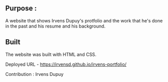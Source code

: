 ## Purpose : 
A website that shows Irvens Dupuy's protfolio and the work that he's done in the past and his resume and his background.
## Built
The website was built with HTML and CSS.

Deployed URL - https://irvensd.github.io/irvens-portfolio/

Contribution : Irvens Dupuy